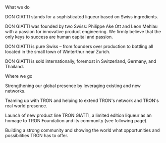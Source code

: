 What we do

DON GIATTI stands for a sophisticated liqueur based on Swiss ingredients.

DON GIATTI was founded by two Swiss: Philippe Ake Ott and Leon Mehlau with a passion for innovative product engineering. We                  firmly believe that the only keys to success are human capital and passion.

DON GIATTI is pure Swiss – from founders over production to bottling all located in the small town of Winterthur near Zurich.

DON GIATTI is sold internationally, foremost in Switzerland, Germany, and Thailand.



Where we go

Strengthening our global presence by leveraging existing and new networks.

Teaming up with TRON and helping to extend TRON's network and TRON's real world presence.

Launch of new product line TRON GIATTI, a limited edition liqueur as an homage to TRON Foundation and its community (see following page).

Building  a strong community and showing the world what opportunities and possibilities TRON has to offer.
